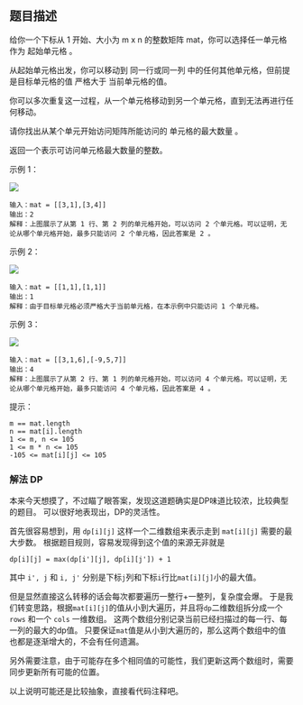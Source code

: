 ## 题目描述

给你一个下标从 1 开始、大小为 m x n 的整数矩阵 mat，你可以选择任一单元格作为 起始单元格 。

从起始单元格出发，你可以移动到 同一行或同一列 中的任何其他单元格，但前提是目标单元格的值 严格大于 当前单元格的值。

你可以多次重复这一过程，从一个单元格移动到另一个单元格，直到无法再进行任何移动。

请你找出从某个单元开始访问矩阵所能访问的 单元格的最大数量 。

返回一个表示可访问单元格最大数量的整数。

示例 1：

![](https://assets.leetcode.com/uploads/2023/04/23/diag1drawio.png)
```
输入：mat = [[3,1],[3,4]]
输出：2
解释：上图展示了从第 1 行、第 2 列的单元格开始，可以访问 2 个单元格。可以证明，无论从哪个单元格开始，最多只能访问 2 个单元格，因此答案是 2 。
```
示例 2：

![](https://assets.leetcode.com/uploads/2023/04/23/diag3drawio.png)
```
输入：mat = [[1,1],[1,1]]
输出：1
解释：由于目标单元格必须严格大于当前单元格，在本示例中只能访问 1 个单元格。
```
示例 3：

![](https://assets.leetcode.com/uploads/2023/04/23/diag4drawio.png)
```
输入：mat = [[3,1,6],[-9,5,7]]
输出：4
解释：上图展示了从第 2 行、第 1 列的单元格开始，可以访问 4 个单元格。可以证明，无论从哪个单元格开始，最多只能访问 4 个单元格，因此答案是 4 。  
```

提示：
```
m == mat.length 
n == mat[i].length 
1 <= m, n <= 105
1 <= m * n <= 105
-105 <= mat[i][j] <= 105
```

### 解法 DP
本来今天想摸了，不过瞄了眼答案，发现这道题确实是DP味道比较浓，比较典型的题目。
可以很好地表现出，DP的灵活性。

首先很容易想到，用 `dp[i][j]` 这样一个二维数组来表示走到 `mat[i][j]` 需要的最大步数。
根据题目规则，容易发现得到这个值的来源无非就是
```
dp[i][j] = max(dp[i'][j], dp[i][j']) + 1
```
其中 `i', j` 和 `i, j'` 分别是下标`j`列和下标`i`行比`mat[i][j]`小的最大值。

但是显然直接这么转移的话会每次都要遍历一整行+一整列，复杂度会爆。
于是我们转变思路，根据`mat[i][j]`的值从小到大遍历，并且将`dp`二维数组拆分成一个`rows` 和一个 `cols` 一维数组。
这两个数组分别记录当前已经扫描过的每一行、每一列的最大的dp值。
只要保证`mat`值是从小到大遍历的，那么这两个数组中的值也都是逐渐增大的，不会有任何遗漏。

另外需要注意，由于可能存在多个相同值的可能性，我们更新这两个数组时，需要同步更新所有可能的位置。

以上说明可能还是比较抽象，直接看代码注释吧。